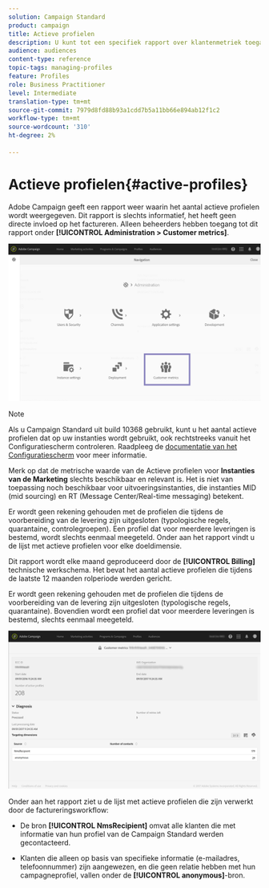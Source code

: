 ```yaml
---
solution: Campaign Standard
product: campaign
title: Actieve profielen
description: U kunt tot een specifiek rapport over klantenmetriek toegang hebben en actieve profielen in uw gegevensbestand van de Campagne visualiseren.
audience: audiences
content-type: reference
topic-tags: managing-profiles
feature: Profiles
role: Business Practitioner
level: Intermediate
translation-type: tm+mt
source-git-commit: 7979d8fd88b93a1cdd7b5a11bb66e894ab12f1c2
workflow-type: tm+mt
source-wordcount: '310'
ht-degree: 2%

---
```



# Actieve profielen{#active-profiles}

Adobe Campaign geeft een rapport weer waarin het aantal actieve profielen wordt weergegeven. Dit rapport is slechts informatief, het heeft geen directe invloed op het factureren. Alleen beheerders hebben toegang tot dit rapport onder **[!UICONTROL Administration > Customer metrics]**.

![](assets/audience_active_profiles1.png)

>[!NOTE]
>
>Als u Campaign Standard uit build 10368 gebruikt, kunt u het aantal actieve profielen dat op uw instanties wordt gebruikt, ook rechtstreeks vanuit het Configuratiescherm controleren. Raadpleeg de [documentatie van het Configuratiescherm](https://docs.adobe.com/content/help/en/control-panel/using/performance-monitoring/active-profiles-monitoring.html) voor meer informatie.
>
>Merk op dat de metrische waarde van de Actieve profielen voor **Instanties van de Marketing** slechts beschikbaar en relevant is. Het is niet van toepassing noch beschikbaar voor uitvoeringsinstanties, die instanties MID (mid sourcing) en RT (Message Center/Real-time messaging) betekent.

Er wordt geen rekening gehouden met de profielen die tijdens de voorbereiding van de levering zijn uitgesloten (typologische regels, quarantaine, controlegroepen). Een profiel dat voor meerdere leveringen is bestemd, wordt slechts eenmaal meegeteld. Onder aan het rapport vindt u de lijst met actieve profielen voor elke doeldimensie.

Dit rapport wordt elke maand geproduceerd door de **[!UICONTROL Billing]** technische werkschema. Het bevat het aantal actieve profielen die tijdens de laatste 12 maanden rolperiode werden gericht.

Er wordt geen rekening gehouden met de profielen die tijdens de voorbereiding van de levering zijn uitgesloten (typologische regels, quarantaine). Bovendien wordt een profiel dat voor meerdere leveringen is bestemd, slechts eenmaal meegeteld.

![](assets/audience_active_profiles2.png)

Onder aan het rapport ziet u de lijst met actieve profielen die zijn verwerkt door de factureringsworkflow:

* De bron **[!UICONTROL NmsRecipient]** omvat alle klanten die met informatie van hun profiel van de Campaign Standard werden gecontacteerd.

* Klanten die alleen op basis van specifieke informatie (e-mailadres, telefoonnummer) zijn aangewezen, en die geen relatie hebben met hun campagneprofiel, vallen onder de **[!UICONTROL anonymous]**-bron.
